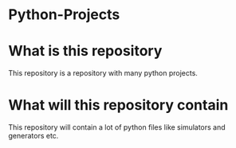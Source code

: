 # Python-Projects
# What is this repository
This repository is a repository with many python projects.
# What will this repository contain
This repository will contain a lot of python files like simulators and generators etc.
